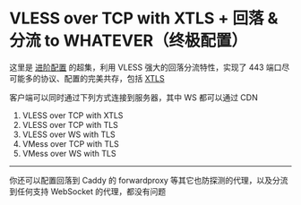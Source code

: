 # VLESS over TCP with XTLS + 回落 & 分流 to WHATEVER（终极配置）

这里是 [进阶配置](<https://github.com/v2fly/v2ray-examples/tree/master/VLESS-TCP-TLS-WS%20(recommended)>) 的超集，利用 VLESS 强大的回落分流特性，实现了 443 端口尽可能多的协议、配置的完美共存，包括 [XTLS](https://www.v2fly.org/config/protocols/vless.html#xtls-%E9%BB%91%E7%A7%91%E6%8A%80)

客户端可以同时通过下列方式连接到服务器，其中 WS 都可以通过 CDN

1. VLESS over TCP with XTLS
2. VLESS over TCP with TLS
3. VLESS over WS with TLS
4. VMess over TCP with TLS
5. VMess over WS with TLS

---

你还可以配置回落到 Caddy 的 forwardproxy 等其它也防探测的代理，以及分流到任何支持 WebSocket 的代理，都没有问题
